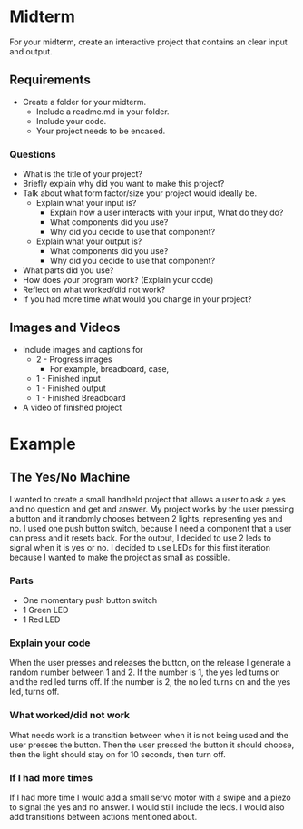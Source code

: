 # Midterm

For your midterm, create an interactive project that contains an clear input and output.

## Requirements

* Create a folder for your midterm.
  * Include a readme.md in your folder.
  * Include your code.
  * Your project needs to be encased.

### Questions

* What is the title of your project?
* Briefly explain why did you want to make this project?
* Talk about what form factor/size your project would ideally be.
  * Explain what your input is?
    * Explain how a user interacts with your input, What do they do?
    * What components did you use?
    * Why did you decide to use that component?
  * Explain what your output is?
    * What components did you use?
    * Why did you decide to use that component?
* What parts did you use?
* How does your program work? (Explain your code)
* Reflect on what worked/did not work?
* If you had more time what would you change in your project?


## Images and Videos

* Include images and captions for
  * 2 - Progress images
    * For example, breadboard, case,
  * 1 - Finished input
  * 1 - Finished output
  * 1 - Finished Breadboard
* A video of finished project  


# Example

## The Yes/No Machine

I wanted to create a small handheld project that allows a user to ask a yes and no question and get and answer. My project works by the user pressing a button and it randomly chooses between 2 lights, representing yes and no. I used one push button switch, because I need a component that a user can press and it resets back. For the output, I decided to use 2 leds to signal when it is yes or no. I decided to use LEDs for this first iteration because I wanted to make the project as small as possible.

### Parts

* One momentary push button switch
* 1 Green LED
* 1 Red LED

### Explain your code

When the user presses and releases the button, on the release I generate a random number between 1 and 2. If the number is 1, the yes led turns on and the red led turns off. If the number is 2, the no led turns on and the yes led, turns off.

### What worked/did not work

What needs work is a transition between when it is not being used and the user presses the button. Then the user pressed the button it should choose, then the light should stay on for 10 seconds, then turn off.

### If I had more times

If I had more time I would add a small servo motor with a swipe and a piezo to signal the yes and no answer. I would still include the leds. I would also add transitions between actions mentioned about.
